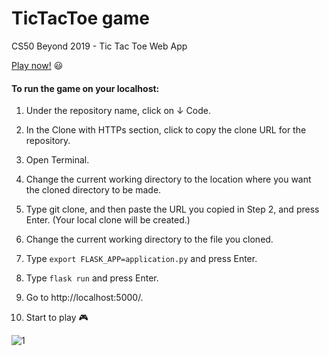 # TicTacToe game

CS50 Beyond 2019 - Tic Tac Toe Web App

[Play now!](https://avital-tictactoe-game.herokuapp.com/ "Play now!")  :smiley:

#### To run the game on your localhost:

1. Under the repository name, click on &darr; Code.

2. In the Clone with HTTPs section, click to copy the clone URL for the repository.

3. Open Terminal.

4. Change the current working directory to the location where you want the cloned directory to be made.

5. Type git clone, and then paste the URL you copied in Step 2, and press Enter. (Your local clone will be created.)

6. Change the current working directory to the file you cloned.

7. Type `export FLASK_APP=application.py` and press Enter.

8. Type `flask run` and press Enter.

9. Go to http://localhost:5000/.

10. Start to play :video_game:

![1](https://user-images.githubusercontent.com/57085913/95058969-f06cf900-0700-11eb-9356-cecb529ece89.png)



